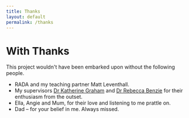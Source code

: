 ```yaml
---
title: Thanks
layout: default
permalink: /thanks
---
```


# With Thanks
This project wouldn't have been embarked upon without the following people. 
- RADA and my teaching partner Matt Leventhall.
- My supervisors [Dr Katherine Graham](https://www.york.ac.uk/arts-creative-technologies/people/katherine/) and [Dr Rebecca Benzie](https://www.york.ac.uk/arts-creative-technologies/people/rebecca-benzie/) for their enthusiasm from the outset.
- Ella, Angie and Mum, for their love and listening to me prattle on.
- Dad – for your belief in me. Always missed.
